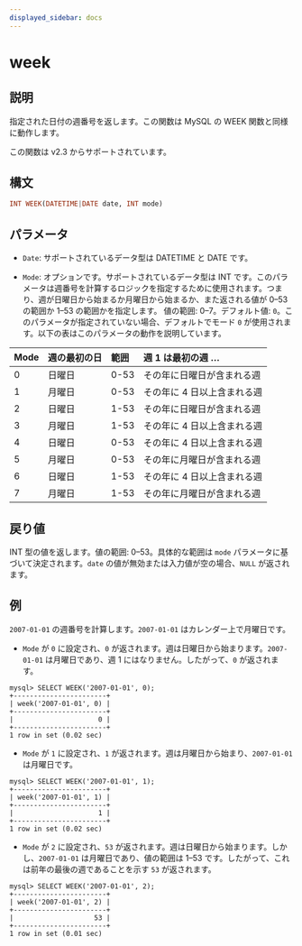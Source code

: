 ```yaml
---
displayed_sidebar: docs
---
```


# week

## 説明

指定された日付の週番号を返します。この関数は MySQL の WEEK 関数と同様に動作します。

この関数は v2.3 からサポートされています。

## 構文

```Haskell
INT WEEK(DATETIME|DATE date, INT mode)
```

## パラメータ

- `Date`: サポートされているデータ型は DATETIME と DATE です。

- `Mode`: オプションです。サポートされているデータ型は INT です。このパラメータは週番号を計算するロジックを指定するために使用されます。つまり、週が日曜日から始まるか月曜日から始まるか、また返される値が 0–53 の範囲か 1–53 の範囲かを指定します。
  値の範囲: 0–7。デフォルト値: `0`。このパラメータが指定されていない場合、デフォルトでモード `0` が使用されます。以下の表はこのパラメータの動作を説明しています。

| Mode | 週の最初の日 | 範囲 | 週 1 は最初の週 …                |
| :--- | :----------- | :--- | :------------------------------ |
| 0    | 日曜日       | 0-53 | その年に日曜日が含まれる週       |
| 1    | 月曜日       | 0-53 | その年に 4 日以上含まれる週      |
| 2    | 日曜日       | 1-53 | その年に日曜日が含まれる週       |
| 3    | 月曜日       | 1-53 | その年に 4 日以上含まれる週      |
| 4    | 日曜日       | 0-53 | その年に 4 日以上含まれる週      |
| 5    | 月曜日       | 0-53 | その年に月曜日が含まれる週       |
| 6    | 日曜日       | 1-53 | その年に 4 日以上含まれる週      |
| 7    | 月曜日       | 1-53 | その年に月曜日が含まれる週       |

## 戻り値

INT 型の値を返します。値の範囲: 0–53。具体的な範囲は `mode` パラメータに基づいて決定されます。`date` の値が無効または入力値が空の場合、`NULL` が返されます。

## 例

`2007-01-01` の週番号を計算します。`2007-01-01` はカレンダー上で月曜日です。

- `Mode` が `0` に設定され、`0` が返されます。週は日曜日から始まります。`2007-01-01` は月曜日であり、週 1 にはなりません。したがって、`0` が返されます。

```Plaintext
mysql> SELECT WEEK('2007-01-01', 0);
+-----------------------+
| week('2007-01-01', 0) |
+-----------------------+
|                     0 |
+-----------------------+
1 row in set (0.02 sec)
```

- `Mode` が `1` に設定され、`1` が返されます。週は月曜日から始まり、`2007-01-01` は月曜日です。

```Plaintext
mysql> SELECT WEEK('2007-01-01', 1);
+-----------------------+
| week('2007-01-01', 1) |
+-----------------------+
|                     1 |
+-----------------------+
1 row in set (0.02 sec)
```

- `Mode` が `2` に設定され、`53` が返されます。週は日曜日から始まります。しかし、`2007-01-01` は月曜日であり、値の範囲は 1–53 です。したがって、これは前年の最後の週であることを示す `53` が返されます。

```Plaintext
mysql> SELECT WEEK('2007-01-01', 2);
+-----------------------+
| week('2007-01-01', 2) |
+-----------------------+
|                    53 |
+-----------------------+
1 row in set (0.01 sec)
```